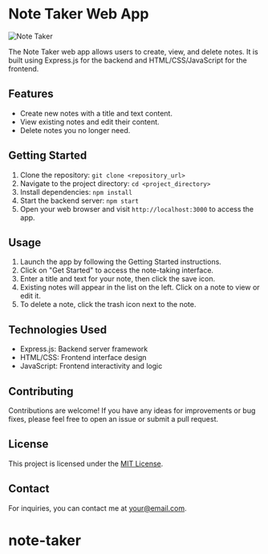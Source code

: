 # Note Taker Web App

![Note Taker](screenshot.png)

The Note Taker web app allows users to create, view, and delete notes. It is built using Express.js for the backend and HTML/CSS/JavaScript for the frontend.

## Features

- Create new notes with a title and text content.
- View existing notes and edit their content.
- Delete notes you no longer need.

## Getting Started

1. Clone the repository: `git clone <repository_url>`
2. Navigate to the project directory: `cd <project_directory>`
3. Install dependencies: `npm install`
4. Start the backend server: `npm start`
5. Open your web browser and visit `http://localhost:3000` to access the app.

## Usage

1. Launch the app by following the Getting Started instructions.
2. Click on "Get Started" to access the note-taking interface.
3. Enter a title and text for your note, then click the save icon.
4. Existing notes will appear in the list on the left. Click on a note to view or edit it.
5. To delete a note, click the trash icon next to the note.

## Technologies Used

- Express.js: Backend server framework
- HTML/CSS: Frontend interface design
- JavaScript: Frontend interactivity and logic

## Contributing

Contributions are welcome! If you have any ideas for improvements or bug fixes, please feel free to open an issue or submit a pull request.

## License

This project is licensed under the [MIT License](LICENSE).

## Contact

For inquiries, you can contact me at your@email.com.
# note-taker
